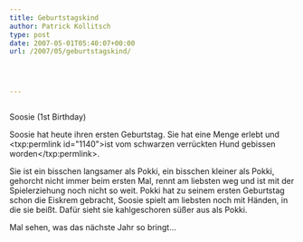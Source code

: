 ```yaml
---
title: Geburtstagskind
author: Patrick Kollitsch
type: post
date: 2007-05-01T05:40:07+00:00
url: /2007/05/geburtstagskind/




---
```

<div class="flickr">
  <a href="http://www.flickr.com/photos/schreibblogade/479701789/"><img src="//farm1.static.flickr.com/200/479701789_52612e5747.jpg" class="flickr-photo" alt="" /></a></p> 
  
  <p>
    Soosie (1st Birthday)
  </p>
</div>

Soosie hat heute ihren ersten Geburtstag. Sie hat eine Menge erlebt und <txp:permlink id="1140">ist vom schwarzen verr&uuml;ckten Hund gebissen worden</txp:permlink>. 

Sie ist ein bisschen langsamer als Pokki, ein bisschen kleiner als Pokki, gehorcht nicht immer beim ersten Mal, rennt am liebsten weg und ist mit der Spielerziehung noch nicht so weit. Pokki hat zu seinem ersten Geburtstag schon die Eiskrem gebracht, Soosie spielt am liebsten noch mit H&auml;nden, in die sie bei&szlig;t. Daf&uuml;r sieht sie kahlgeschoren s&uuml;&szlig;er aus als Pokki. 

Mal sehen, was das n&auml;chste Jahr so bringt&#8230;
